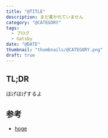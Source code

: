 ```yaml
---
title: "@TITLE"
description: まだ書かれていません
category: "@CATEGORY"
tags:
  - ブログ
  - Gatsby
date: "@DATE"
thumbnail: "thumbnails/@CATEGORY.png"
draft: true
---
```


## TL;DR

ほげほげするよ

## 参考

- [hoge](hoge)

